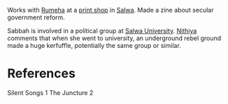 Works with [Rumeha](Rumeha.md) at a [print shop](AA-Xerox.md) in [Salwa](Salwa.md). Made a zine about secular government reform.

Sabbah is involved in a political group at [Salwa University](Salwa%20University.md). [Nithiya](Nithiya.md) comments that when she went to university, an underground rebel ground made a huge kerfuffle, potentially the same group or similar.

# References
Silent Songs 1
The Juncture 2